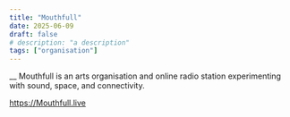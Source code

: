 ```yaml
---
title: "Mouthfull"
date: 2025-06-09
draft: false
# description: "a description"
tags: ["organisation"]
---
```


__
Mouthfull is an arts organisation and online radio station
experimenting with sound, space, and connectivity. 

https://Mouthfull.live



